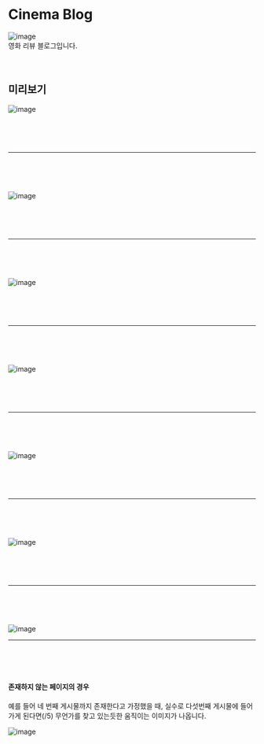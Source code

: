 # Cinema Blog
![image](https://user-images.githubusercontent.com/121331695/227121823-a29c39b8-b85e-4c77-bb60-d235c8c1ad2e.png)
<br>
영화 리뷰 블로그입니다.
<br>
<br>
<br>
## 미리보기
![image](https://user-images.githubusercontent.com/121331695/227122145-f910fe9e-be53-4842-979d-3f028cc0ef7e.png)

<br>
<br>
<br>

---

<br>
<br>
<br>

![image](https://user-images.githubusercontent.com/121331695/227122603-67fb2b5e-f743-4b0d-8772-bdd21e8a07aa.png)

<br>
<br>
<br>

---

<br>
<br>
<br>

![image](https://user-images.githubusercontent.com/121331695/227122435-c531bf87-281e-4538-86a9-a5faea6ed24f.png)

<br>
<br>
<br>

---

<br>
<br>
<br>

![image](https://user-images.githubusercontent.com/121331695/227122869-622b74e4-bf1a-4b68-a059-ac6b489baf9a.png)

<br>
<br>
<br>

---

<br>
<br>
<br>

![image](https://user-images.githubusercontent.com/121331695/227122975-e571704f-a4ce-4387-bea1-1ee1f32edf23.png)

<br>
<br>
<br>

---

<br>
<br>
<br>

![image](https://user-images.githubusercontent.com/121331695/227123086-24d7ab6e-a1e0-4308-a6fb-e80ca82ad176.png)

<br>
<br>
<br>

---

<br>
<br>
<br>

![image](https://user-images.githubusercontent.com/121331695/227123182-8044f121-b12e-4b3f-a177-249afc6d2b2c.png)

---

<br>
<br>
<br>

#### 존재하지 않는 페이지의 경우

예를 들어 네 번째 게시물까지 존재한다고 가정했을 때, 실수로 다섯번째 게시물에 들어가게 된다면(/5) 무언가를 찾고 있는듯한 움직이는 이미지가 나옵니다.

![image](https://user-images.githubusercontent.com/121331695/227124188-0e993679-fb7c-43f5-b463-321c6119c9ba.png)
